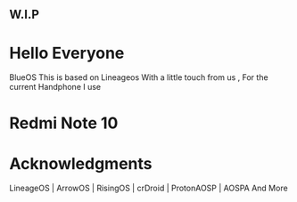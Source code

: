## W.I.P
# Hello Everyone
BlueOS This is based on Lineageos 
With a little touch from us , For the current Handphone I use
# Redmi Note 10 

# Acknowledgments
LineageOS | ArrowOS | RisingOS | crDroid | ProtonAOSP | AOSPA 
And More 
